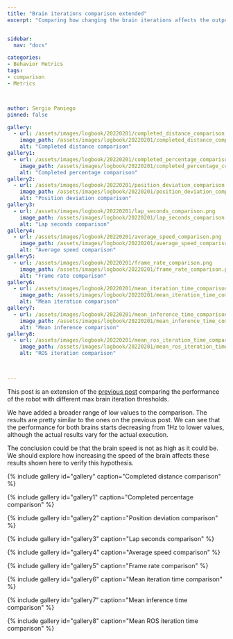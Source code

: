 ```yaml
---
title: "Brain iterations comparison extended"
excerpt: "Comparing how changing the brain iterations affects the output"


sidebar:
  nav: "docs"

categories:
- Behavior Metrics
tags:
- comparison
- Metrics



author: Sergio Paniego
pinned: false

gallery:
  - url: /assets/images/logbook/20220201/completed_distance_comparison.png
    image_path: /assets/images/logbook/20220201/completed_distance_comparison.png
    alt: "Completed distance comparison"
gallery1:
  - url: /assets/images/logbook/20220201/completed_percentage_comparison.png
    image_path: /assets/images/logbook/20220201/completed_percentage_comparison.png
    alt: "Completed percentage comparison"
gallery2:
  - url: /assets/images/logbook/20220201/position_deviation_comparison.png
    image_path: /assets/images/logbook/20220201/position_deviation_comparison.png
    alt: "Position deviation comparison"
gallery3:
  - url: /assets/images/logbook/20220201/lap_seconds_comparison.png
    image_path: /assets/images/logbook/20220201/lap_seconds_comparison.png
    alt: "Lap seconds comparison"
gallery4:
  - url: /assets/images/logbook/20220201/average_speed_comparison.png
    image_path: /assets/images/logbook/20220201/average_speed_comparison.png
    alt: "Average speed comparison"    
gallery5:
  - url: /assets/images/logbook/20220201/frame_rate_comparison.png
    image_path: /assets/images/logbook/20220201/frame_rate_comparison.png
    alt: "Frame rate comparison"
gallery6:
  - url: /assets/images/logbook/20220201/mean_iteration_time_comparison.png
    image_path: /assets/images/logbook/20220201/mean_iteration_time_comparison.png
    alt: "Mean iteration comparison"
gallery7:
  - url: /assets/images/logbook/20220201/mean_inference_time_comparison.png
    image_path: /assets/images/logbook/20220201/mean_inference_time_comparison.png
    alt: "Mean inference comparison"
gallery8:
  - url: /assets/images/logbook/20220201/mean_ros_iteration_time_comparison.png
    image_path: /assets/images/logbook/20220201/mean_ros_iteration_time_comparison.png
    alt: "ROS iteration comparison"
  


---
```


This post is an extension of the [previous post](../brain-iterations-comparison/) comparing the performance of the robot with different max brain iteration thresholds. 

We have added a broader range of low values to the comparison. The results are pretty similar to the ones on the previous post. We can see that the performance for both
brains starts decreasing from 1Hz to lower values, although the actual results vary for the actual execution.

The conclusion could be that the brain speed is not as high as it could be. We should explore how increasing the speed of the brain affects these results shown here to verify this hypothesis.

{% include gallery id="gallery" caption="Completed distance comparison" %}

{% include gallery id="gallery1" caption="Completed percentage comparison" %}

{% include gallery id="gallery2" caption="Position deviation comparison" %}

{% include gallery id="gallery3" caption="Lap seconds comparison" %}

{% include gallery id="gallery4" caption="Average speed comparison" %}

{% include gallery id="gallery5" caption="Frame rate comparison" %}

{% include gallery id="gallery6" caption="Mean iteration time comparison" %}

{% include gallery id="gallery7" caption="Mean inference time comparison" %}

{% include gallery id="gallery8" caption="Mean ROS iteration time comparison" %}